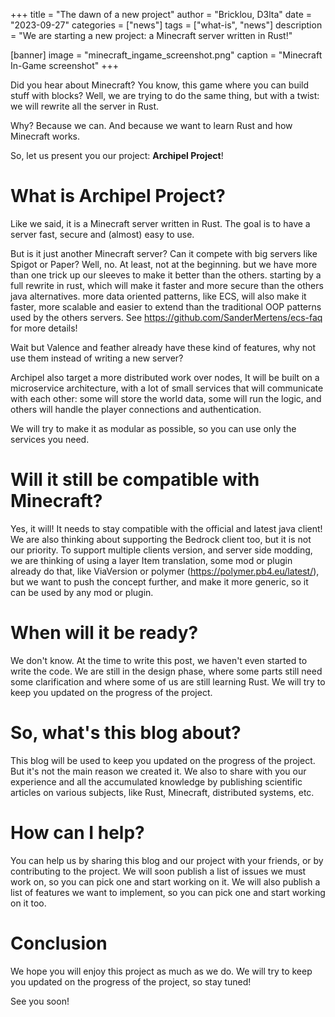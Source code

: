 +++
title = "The dawn of a new project"
author = "Bricklou, D3lta"
date = "2023-09-27"
categories = ["news"]
tags = ["what-is", "news"]
description = "We are starting a new project: a Minecraft server written in Rust!"

[banner]
image = "minecraft_ingame_screenshot.png"
caption = "Minecraft In-Game screenshot"
+++

Did you hear about Minecraft? You know, this game where you can build stuff with blocks? Well, we are trying to do the same thing, but with a twist: we will rewrite all the server in Rust.

Why? Because we can. And because we want to learn Rust and how Minecraft works.

So, let us present you our project: **Archipel Project**!

<!--more-->

# What is Archipel Project?

Like we said, it is a Minecraft server written in Rust. The goal is to have a server fast, secure and (almost) easy to use.

But is it just another Minecraft server? Can it compete with big servers like Spigot or Paper? Well, no. At least, not at the beginning.
but we have more than one trick up our sleeves to make it better than the others.
starting by a full rewrite in rust, which will make it faster and more secure than the others java alternatives.
more data oriented patterns, like ECS, will also make it faster, more scalable and easier to extend than the traditional OOP patterns used by the others servers. See https://github.com/SanderMertens/ecs-faq for more details!

Wait but Valence and feather already have these kind of features, why not use them instead of writing a new server?

Archipel also target a more distributed work over nodes, It will be built on a microservice architecture, with a lot of small services that will communicate with each other: some will store the world data,
some will run the logic, and others will handle the player connections and authentication.

We will try to make it as modular as possible, so you can use only the services you need.

# Will it still be compatible with Minecraft?

Yes, it will! It needs to stay compatible with the official and latest java client! We are also thinking about supporting the Bedrock client too, but it is not our priority.
To support multiple clients version, and server side modding, we are thinking of using a layer Item translation, some mod or plugin already do that, like ViaVersion or polymer (https://polymer.pb4.eu/latest/),
but we want to push the concept further, and make it more generic, so it can be used by any mod or plugin.

# When will it be ready?

We don't know. At the time to write this post, we haven't even started to write the code. We are still in the design phase, where some parts still
need some clarification and where some of us are still learning Rust. We will try to keep you updated on the progress of the project.

# So, what's this blog about?

This blog will be used to keep you updated on the progress of the project. But it's not the main reason we created it. We also to share with you
our experience and all the accumulated knowledge by publishing scientific articles on various subjects, like Rust, Minecraft, distributed systems, etc.

# How can I help?

You can help us by sharing this blog and our project with your friends, or by contributing to the project. We will soon publish a list of issues
we must work on, so you can pick one and start working on it. We will also publish a list of features we want to implement, so you can
pick one and start working on it too.

# Conclusion

We hope you will enjoy this project as much as we do. We will try to keep you updated on the progress of the project, so stay tuned!

See you soon!

